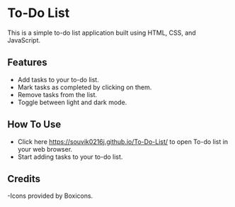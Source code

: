 # To-Do List

This is a simple to-do list application built using HTML, CSS, and JavaScript.

## Features

- Add tasks to your to-do list.
- Mark tasks as completed by clicking on them.
- Remove tasks from the list.
- Toggle between light and dark mode.

## How To Use

- Click here https://souvik0216j.github.io/To-Do-List/ to open To-do list in your web browser.
- Start adding tasks to your to-do list.

## Credits
-Icons provided by Boxicons.
